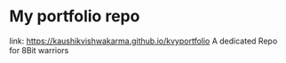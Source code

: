 # My portfolio repo
link: https://kaushikvishwakarma.github.io/kvyportfolio
A dedicated Repo for 8Bit warriors 
